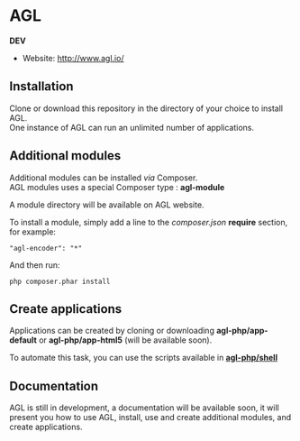 AGL
===

**DEV**

* Website: <http://www.agl.io/>

## Installation

Clone or download this repository in the directory of your choice to install AGL.<br>
One instance of AGL can run an unlimited number of applications.

## Additional modules

Additional modules can be installed *via* Composer.<br>
AGL modules uses a special Composer type : **agl-module**

A module directory will be available on AGL website.

To install a module, simply add a line to the *composer.json* **require** section, for example:

	"agl-encoder": "*"

And then run:

	php composer.phar install

## Create applications

Applications can be created by cloning or downloading **agl-php/app-default** or **agl-php/app-html5** (will be available soon).

To automate this task, you can use the scripts available in [**agl-php/shell**](https://github.com/agl-php/shell "View repository")

## Documentation

AGL is still in development, a documentation will be available soon, it will present you how to use AGL, install, use and create additional modules, and create applications.
